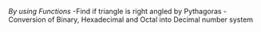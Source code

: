 *By using Functions*
-Find if triangle is right angled by Pythagoras 
-Conversion of Binary, Hexadecimal and Octal into Decimal number system
